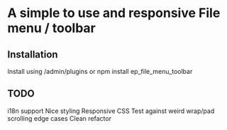 # A simple to use and responsive File menu / toolbar

## Installation
Install using /admin/plugins or npm install ep_file_menu_toolbar

## TODO
i18n support
Nice styling
Responsive CSS
Test against weird wrap/pad scrolling edge cases
Clean refactor
